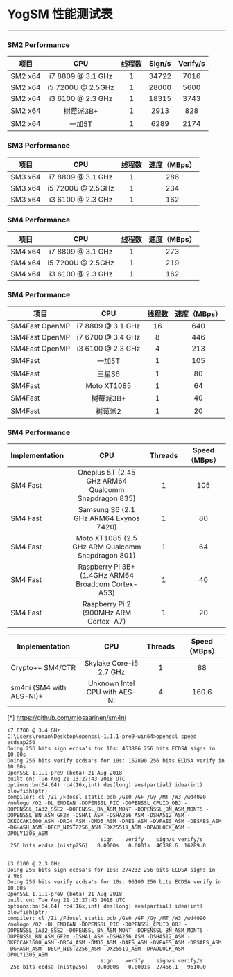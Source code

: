 # YogSM 性能测试表

---

### SM2 Performance

| 项目                  | CPU                   | 线程数    | Sign/s                   | Verify/s               |
| --------              | :-----:               | :----:    |  :----:                 |  :----:                |
| SM2 x64               | i7 8809 @ 3.1 GHz     | 1         | 34722                   |7016                    |
| SM2 x64               | i5 7200U @ 2.5GHz     | 1         | 28000                   |5600                    |
| SM2 x64               | i3 6100 @ 2.3 GHz     | 1         | 18315                   |3743                    |
| SM2 x64               | 树莓派3B+              | 1         | 2913                   |828                     |
| SM2 x64               | 一加5T                 | 1         | 6289                   |2174                     |

### SM3 Performance

| 项目                  | CPU                   | 线程数    | 速度（MBps）                   |
| --------              | :-----:               | :----:    |  :----:                 |
| SM3 x64               | i7 8809 @ 3.1 GHz     | 1         | 286                   |
| SM3 x64               | i5 7200U @ 2.5GHz     | 1         | 234                   |
| SM3 x64               | i3 6100 @ 2.3 GHz     | 1         | 162                   |

### SM4 Performance

| 项目                  | CPU                   | 线程数    | 速度（MBps）                   |
| --------              | :-----:               | :----:    |  :----:                 |
| SM4 x64               | i7 8809 @ 3.1 GHz     | 1         | 273                   |
| SM4 x64               | i5 7200U @ 2.5GHz     | 1         | 219                   |
| SM4 x64               | i3 6100 @ 2.3 GHz     | 1         | 162                   |


### SM4 Performance

| 项目                  | CPU               | 线程数    | 速度（MBps）      |
| --------              | :-----:           | :----:    |  :----:           |
| SM4Fast OpenMP        | i7 8809 @ 3.1 GHz | 16        | 640               |
| SM4Fast OpenMP        | i7 6700 @ 3.4 GHz | 8         | 446               |
| SM4Fast OpenMP        | i3 6100 @ 2.3 GHz | 4         | 213               |
| SM4Fast               | 一加5T            | 1         | 105               |
| SM4Fast               | 三星S6            | 1         | 80                |
| SM4Fast               | Moto XT1085       | 1         | 64                |
| SM4Fast               | 树莓派3B+         | 1         | 40                |
| SM4Fast               | 树莓派2           | 1         | 20                |


### SM4 Performance

| Implementation        | CPU               | Threads   | Speed（MBps）    |
| --------              | :-----:           | :----:    |  :----:          |
| SM4 Fast              | Oneplus 5T (2.45 GHz ARM64 Qualcomm Snapdragon 835) | 1         | 105              |
| SM4 Fast              | Samsung S6 (2.1 GHz ARM64 Exynos 7420)           | 1         | 80               |
| SM4 Fast              | Moto XT1085 (2.5 GHz ARM Qualcomm Snapdragon 801)       | 1         | 64               |
| SM4 Fast              | Raspberry Pi 3B+ (1.4GHz ARM64 Broadcom Cortex-A53)         | 1         | 40               |
| SM4 Fast              | Raspberry Pi 2  (900MHz ARM Cortex-A7)     | 1         | 20               |


| Implementation        | CPU               | Threads   | Speed（MBps）    |
| --------              | :-----:           | :----:    |  :----:          |
| Crypto++ SM4/CTR      | Skylake Core-i5 2.7 GHz     | 1         | 88               |
| sm4ni (SM4 with AES-NI)*       | Unknown Intel CPU with AES-NI     | 4         | 160.6  |

[*] https://github.com/mjosaarinen/sm4ni


```
i7 6700 @ 3.4 GHz
C:\Users\roman\Desktop\openssl-1.1.1-pre9-win64>openssl speed ecdsap256
Doing 256 bits sign ecdsa's for 10s: 463886 256 bits ECDSA signs in 10.00s
Doing 256 bits verify ecdsa's for 10s: 162890 256 bits ECDSA verify in 10.00s
OpenSSL 1.1.1-pre9 (beta) 21 Aug 2018
built on: Tue Aug 21 13:27:43 2018 UTC
options:bn(64,64) rc4(16x,int) des(long) aes(partial) idea(int) blowfish(ptr)
compiler: cl /Zi /Fdossl_static.pdb /Gs0 /GF /Gy /MT /W3 /wd4090 /nologo /O2 -DL_ENDIAN -DOPENSSL_PIC -DOPENSSL_CPUID_OBJ -DOPENSSL_IA32_SSE2 -DOPENSSL_BN_ASM_MONT -DOPENSSL_BN_ASM_MONT5 -DOPENSSL_BN_ASM_GF2m -DSHA1_ASM -DSHA256_ASM -DSHA512_ASM -DKECCAK1600_ASM -DRC4_ASM -DMD5_ASM -DAES_ASM -DVPAES_ASM -DBSAES_ASM -DGHASH_ASM -DECP_NISTZ256_ASM -DX25519_ASM -DPADLOCK_ASM -DPOLY1305_ASM
                              sign    verify    sign/s verify/s
 256 bits ecdsa (nistp256)   0.0000s   0.0001s  46388.6  16289.0
 

i3 6100 @ 2.3 GHz 
Doing 256 bits sign ecdsa's for 10s: 274232 256 bits ECDSA signs in 9.98s
Doing 256 bits verify ecdsa's for 10s: 96100 256 bits ECDSA verify in 10.00s
OpenSSL 1.1.1-pre9 (beta) 21 Aug 2018
built on: Tue Aug 21 13:27:43 2018 UTC
options:bn(64,64) rc4(16x,int) des(long) aes(partial) idea(int) blowfish(ptr)
compiler: cl /Zi /Fdossl_static.pdb /Gs0 /GF /Gy /MT /W3 /wd4090 /nologo /O2 -DL_ENDIAN -DOPENSSL_PIC -DOPENSSL_CPUID_OBJ -DOPENSSL_IA32_SSE2 -DOPENSSL_BN_ASM_MONT -DOPENSSL_BN_ASM_MONT5 -DOPENSSL_BN_ASM_GF2m -DSHA1_ASM -DSHA256_ASM -DSHA512_ASM -DKECCAK1600_ASM -DRC4_ASM -DMD5_ASM -DAES_ASM -DVPAES_ASM -DBSAES_ASM -DGHASH_ASM -DECP_NISTZ256_ASM -DX25519_ASM -DPADLOCK_ASM -DPOLY1305_ASM
                              sign    verify    sign/s verify/s
 256 bits ecdsa (nistp256)   0.0000s   0.0001s  27466.1   9610.0
```
